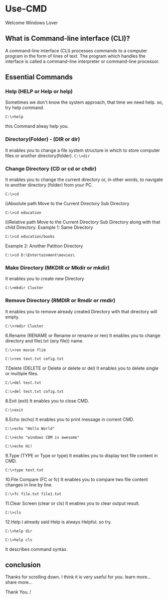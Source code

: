 # Use-CMD
  Welcome Windows Lover

## What is Command-line interface (CLI)?
  A command-line interface (CLI) processes commands to a computer program in the form of lines of text. The program which handles the interface is called a command-line interpreter or command-line processor. 
  
## Essential Commands
### Help (HELP or Help or help)
  Sometimes we don't know the system approach, that time we need help. so, try help command.
```
C:\>help
```
  this Command alway help you.
  
### Directory(Folder) - (DIR or dir)
   It enables you to change a file system structure in which to store computer files or another directory(folder).
      ```
      C:\>dir
      ```

### Change Directory (CD or cd or chdir)
  It enables you to change the current directory or, in other words, to navigate to another directory (folder) from your PC.
```
C:\>cd
```
 i)Absolute path
   Move to the Current Directory Sub Directory
  ```
  C:\>cd education
  ```
 ii)Relative path
   Move to the Current Directory Sub Directory along with that child Directory.
 Example 1: Same Directory
  ```
  C:\>cd education/books
  ```
 Example 2: Another Patition Directory
  ```
  C:\>cd D:\Entertainment\movies\
  ```
  
### Make Directory (MKDIR or Mkdir or mkdir)
  It enables you to create new Directory 
```
C:\>mkdir Cluster
```

### Remove Directory (RMDIR or Rmdir or rmdir)
  It enables you to remove already created Directory with that directory will empty.
```
C:\>rmdir Cluster
```

6.Rename (RENAME or Rename or rename or ren)
  It enables you to change directory and file(.txt (any file)) name.
```
C:\>ren movie flim

C:\>ren text.txt cofig.txt
```
7.Delete (DELETE or Delete or delete or del)
  It enables you to delete single or multiple files.
```
C:\>del test.txt

C:\>del test.txt cofig.txt
```

8.Exit (exit)
  It enables you to close CMD.
```
C:\>exit
```

8.Echo (echo)
  It enables you to print message in corrent CMD.
```
C:\>echo "Hello World"

C:\>echo "windows CDM is awesome"

C:\>echo Hi!
```
9.Type (TYPE or Type or type)
  It enables you to display text file content in CMD.
```
C:\>type text.txt
```

10.File Compare (FC or fc)
   It enables you to compare two file content changes in line by line.
```
C:\>fc file.txt file1.txt
```

11.Clear Screen (clear or cls)
   It enables you to clear output result.
```
C:\>cls
```

12.Help
   I already said Help is always Helpful. so try.
```
C:\>help dir

C:\>help cls
```
  It describes command syntax.

## conclusion
  Thanks for scrolling down. I think it is very useful for you. learn more... share more...

Thank You..!
